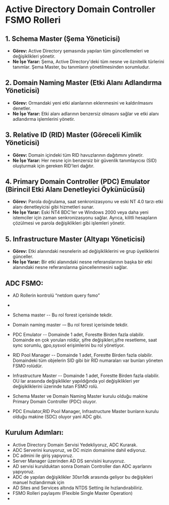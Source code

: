 # Active Directory Domain Controller FSMO Rolleri

## 1. Schema Master (Şema Yöneticisi)
- **Görev:** Active Directory şemasında yapılan tüm güncellemeleri ve değişiklikleri yönetir.
- **Ne İşe Yarar:** Şema, Active Directory'deki tüm nesne ve öznitelik türlerini tanımlar. Şema Master, bu tanımların yönetilmesinden sorumludur.

## 2. Domain Naming Master (Etki Alanı Adlandırma Yöneticisi)
- **Görev:** Ormandaki yeni etki alanlarının eklenmesini ve kaldırılmasını denetler.
- **Ne İşe Yarar:** Etki alanı adlarının benzersiz olmasını sağlar ve etki alanı adlandırma işlemlerini yönetir.

## 3. Relative ID (RID) Master (Göreceli Kimlik Yöneticisi)
- **Görev:** Domain içindeki tüm RID havuzlarının dağıtımını yönetir.
- **Ne İşe Yarar:** Her nesne için benzersiz bir güvenlik tanımlayıcısı (SID) oluşturmak için gereken RID'leri dağıtır.

## 4. Primary Domain Controller (PDC) Emulator (Birincil Etki Alanı Denetleyici Öykünücüsü)
- **Görev:** Parola doğrulama, saat senkronizasyonu ve eski NT 4.0 tarzı etki alanı denetleyicisi gibi hizmetleri sunar.
- **Ne İşe Yarar:** Eski NT4 BDC'ler ve Windows 2000 veya daha yeni istemciler için zaman senkronizasyonu sağlar. Ayrıca, kilitli hesapların çözülmesi ve parola değişiklikleri gibi işlemleri yönetir.

## 5. Infrastructure Master (Altyapı Yöneticisi)
- **Görev:** Etki alanındaki nesnelerin ad değişikliklerini ve grup üyeliklerini günceller.
- **Ne İşe Yarar:** Bir etki alanındaki nesne referanslarının başka bir etki alanındaki nesne referanslarına güncellenmesini sağlar.

## ADC FSMO:
- AD Rollerin kontrolü “netdom query fsmo”
- 
- Schema master  		    -- Bu rol forest içerisinde tekdir. 
- Domain naming master 	-– Bu rol forest içerisinde tekdir.

- PDC Emulator          -- Domainde 1 adet, Forestte Birden fazla olabilir. Domainde en çok yorulan roldür, şifre değişikleri,şifre resetleme, saat sync sorumlu, gpo,sysvol erişimlerini bu rol yönetiyor. 
- RID Pool Manager	    -- Domainde 1 adet, Forestte Birden fazla olabilir. Domaindeki tüm objelerin SID gibi bir RID numaraları var bunları yöneten FSMO rolüdür.
- Infrastructure Master -- Domainde 1 adet, Forestte Birden fazla olabilir. OU lar arasında değişiklikler yapıldığında yol değişiklikleri yer değişikliklerini üzerinde tutan FSMO rolü.
  
- Schema Master ve Domain Naming Master kurulu olduğu makine Primary Domain Controller (PDC) oluyor.
- PDC Emulator,RID Pool Manager, Infrastructure Master bunların kurulu olduğu makine (SDC) oluyor yani ADC gibi.

## Kurulum Adımları:
- Active Directory Domain Servisi Yedekliyoruz, ADC Kurarak.
- ADC Serverini kuruyoruz, ve DC mizin domainine dahil ediyoruz.
-  DC admini ile giriş yapıyoruz.
-  Server Manager üzerinden AD DS servisini kuruyoruz.
-  AD servisi kurulduktan sonra Domain Controller dan ADC ayarlarını yapıyoruz.
-  ADC de yapılan değişiklikler 30sn1dk arasında geliyor bu değişikleri manuel hızlandırmak için
-  AD Sites and Services altında NTDS Setting ile hızlandırabiliriz.
-  FSMO Rolleri paylaşımı (Flexible Single Master Operation)
-  
